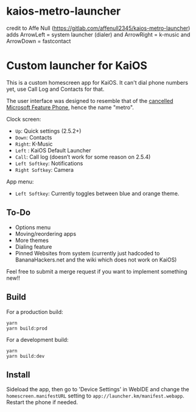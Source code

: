 # kaios-metro-launcher
credit to Affe Null (https://gitlab.com/affenull2345/kaios-metro-launcher)
adds ArrowLeft = system launcher (dialer) and ArrowRight = k-music and ArrowDown = fastcontact

# Custom launcher for KaiOS

This is a custom homescreen app for KaiOS. It can't dial phone numbers yet,
use Call Log and Contacts for that.

The user interface was designed to resemble that of the [cancelled Microsoft
Feature Phone](https://www.windowscentral.com/microsoft-feature-phone-rm-1182-windows), hence the name "metro".



Clock screen:
 - `Up`: Quick settings (2.5.2+)
 - `Down`: Contacts
 - `Right`: K-Music
 - `Left` : KaiOS Default Launcher
 - `Call`: Call log (doesn’t work for some reason on 2.5.4)
 - `Left Softkey`: Notifications
 - `Right Softkey`: Camera

App menu:
 - `Left Softkey`: Currently toggles between blue and orange theme.

## To-Do

 - Options menu
 - Moving/reordering apps
 - More themes
 - Dialing feature
 - Pinned Websites from system (currently just hadcoded to
   BananaHackers.net and the wiki which does not work on KaiOS)

Feel free to submit a merge request if you want to implement something new!!

## Build

For a production build:
```
yarn
yarn build:prod
```

For a development build:
```
yarn
yarn build:dev
```

## Install

Sideload the app, then go to 'Device Settings' in WebIDE and change the
`homescreen.manifestURL` setting to `app://launcher.km/manifest.webapp`.
Restart the phone if needed.
